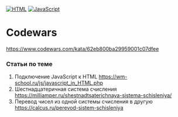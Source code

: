 [![HTML](https://img.shields.io/badge/HTML-E46035??style=for-the-badge&logo=HTML5&logoColor=FFFFFF)](https://html.spec.whatwg.org/multipage/)
[![JavaScript](https://img.shields.io/badge/JavaScript-000000??style=for-the-badge&logo=JavaScript&logoColor=F3E050)](https://developer.mozilla.org/)

# Codewars
https://www.codewars.com/kata/62eb800ba29959001c07dfee

### Статьи по теме
1. Подключение JavaScript к HTML https://wm-school.ru/js/javascript_in_HTML.php
2. Шестнадцатеричная система счисления https://milliamper.ru/shestnadtsaterichnaya-sistema-schisleniya/ 
3. Перевод чисел из одной системы счисления в другую https://calcus.ru/perevod-sistem-schisleniya